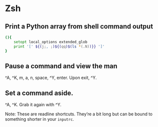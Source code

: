 # Zsh

## Print a Python array from shell command output

```zsh
(){
    setopt local_options extended_glob
    print '[' ${(j;, ;)${(qq)$(ls *(.N))}} ']'
}
```

## Pause a command and view the man

^A, ^K, m, a, n, space, ^Y, enter. Upon exit, ^Y.

## Set a command aside.
^A, ^K. Grab it again with ^Y.

Note: These are readline shortcuts. They’re a bit long but can be bound to something shorter in your `inputrc`.
